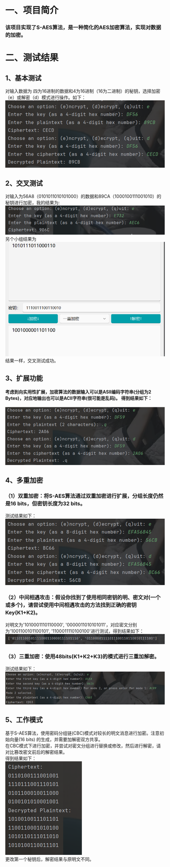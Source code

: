 # 一、项目简介 
### 该项目实现了S-AES算法，是一种简化的AES加密算法，实现对数据的加密。 
# 二、测试结果 
## 1、基本测试 
对输入数据为 四为16进制的数据和4为16进制（16为二进制）的秘钥，选择加密（e）或解密（d）模式进行操作。如下：  
![image](https://github.com/douge999/S-AES/blob/main/image/saes.png)  
## 2、交叉测试 
对输入为56A8（0101011010101000）的数据和89CA（1000100111001010）的秘钥进行加密，我的结果为:  
![image](https://github.com/douge999/S-AES/blob/main/image/jiacha1.png)  
另个小组结果为  
![image](https://github.com/douge999/S-AES/blob/main/image/jiaocha2.png)  
结果一样，交叉测试成功。
## 3、扩展功能 
#### 考虑到向实用性扩展，加密算法的数据输入可以是ASII编码字符串(分组为2 Bytes)，对应地输出也可以是ACII字符串(很可能是乱码)。 得到结果如下：  
![image](https://github.com/douge999/S-AES/blob/main/image/kuozhan.png)  
## 4、多重加密 
### （1）双重加密：将S-AES算法通过双重加密进行扩展，分组长度仍然是16 bits，但密钥长度为32 bits。 
测试结果如下：  
![image](https://github.com/douge999/S-AES/blob/main/image/double_saes.png)  
### （2）中间相遇攻击：假设你找到了使用相同密钥的明、密文对(一个或多个)，请尝试使用中间相遇攻击的方法找到正确的密钥Key(K1+K2)。  
对明文为'1010001110110000', '0000011010101011'，对应密文分别为'1001100101100101', '1100011110100100'进行测试，得到结果如下：  
![image](https://github.com/douge999/S-AES/blob/main/image/zhogjiangongjixiangyu.png)  
### （3）三重加密：使用48bits(K1+K2+K3)的模式进行三重加解密。  
测试结果如下：  
![image](https://github.com/douge999/S-AES/blob/main/image/triple_saes.png)  
## 5、工作模式
基于S-AES算法，使用密码分组链(CBC)模式对较长的明文消息进行加密。注意初始向量(16 bits) 的生成，并需要加解密双方共享。   
在CBC模式下进行加密，并尝试对密文分组进行替换或修改，然后进行解密，请对比篡改密文前后的解密结果。  
得到结果如下：  
![image](https://github.com/douge999/S-AES/blob/main/image/cbc.png)  
更改第一个秘钥后，解密结果与原明文不同。  
